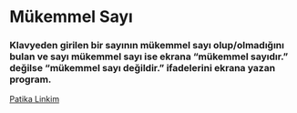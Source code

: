 # Mükemmel Sayı

### Klavyeden girilen bir sayının mükemmel sayı olup/olmadığını bulan ve sayı mükemmel sayı ise ekrana “mükemmel sayıdır.” değilse “mükemmel sayı değildir.” ifadelerini ekrana yazan program.

[Patika Linkim](https://app.patika.dev/burakkartalq7)
